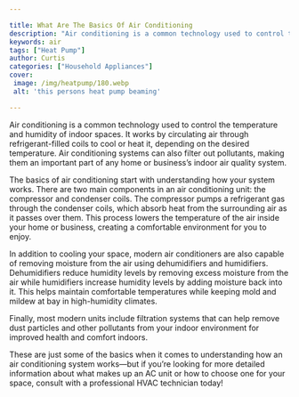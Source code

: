 ```yaml
---

title: What Are The Basics Of Air Conditioning
description: "Air conditioning is a common technology used to control the temperature and humidity of indoor spaces. It works by circulating air...check it out to learn"
keywords: air
tags: ["Heat Pump"]
author: Curtis
categories: ["Household Appliances"]
cover: 
 image: /img/heatpump/180.webp
 alt: 'this persons heat pump beaming'

---
```


Air conditioning is a common technology used to control the temperature and humidity of indoor spaces. It works by circulating air through refrigerant-filled coils to cool or heat it, depending on the desired temperature. Air conditioning systems can also filter out pollutants, making them an important part of any home or business’s indoor air quality system.

The basics of air conditioning start with understanding how your system works. There are two main components in an air conditioning unit: the compressor and condenser coils. The compressor pumps a refrigerant gas through the condenser coils, which absorb heat from the surrounding air as it passes over them. This process lowers the temperature of the air inside your home or business, creating a comfortable environment for you to enjoy.

In addition to cooling your space, modern air conditioners are also capable of removing moisture from the air using dehumidifiers and humidifiers. Dehumidifiers reduce humidity levels by removing excess moisture from the air while humidifiers increase humidity levels by adding moisture back into it. This helps maintain comfortable temperatures while keeping mold and mildew at bay in high-humidity climates. 

Finally, most modern units include filtration systems that can help remove dust particles and other pollutants from your indoor environment for improved health and comfort indoors. 

These are just some of the basics when it comes to understanding how an air conditioning system works—but if you’re looking for more detailed information about what makes up an AC unit or how to choose one for your space, consult with a professional HVAC technician today!

